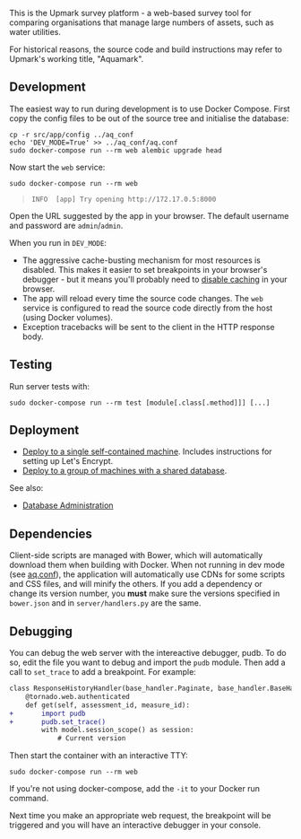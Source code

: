 This is the Upmark survey platform - a web-based
survey tool for comparing organisations that manage large numbers of assets,
such as water utilities.

For historical reasons, the source code and build instructions may refer to
Upmark's working title, "Aquamark".


## Development

The easiest way to run during development is to use Docker Compose. First copy
the config files to be out of the source tree and initialise the database:

```
cp -r src/app/config ../aq_conf
echo 'DEV_MODE=True' >> ../aq_conf/aq.conf
sudo docker-compose run --rm web alembic upgrade head
```

Now start the `web` service:

```
sudo docker-compose run --rm web
```

> `INFO  [app] Try opening http://172.17.0.5:8000`

Open the URL suggested by the app in your browser. The default username
and password are `admin`/`admin`.

When you run in `DEV_MODE`:

 - The aggressive cache-busting mechanism for most resources is disabled. This
   makes it easier to set breakpoints in your browser's debugger - but it means
   you'll probably need to [disable caching] in your browser.
 - The app will reload every time the source code changes. The `web` service is
   configured to read the source code directly from the host (using Docker
   volumes).
 - Exception tracebacks will be sent to the client in the HTTP response body.

[disable caching]: http://stackoverflow.com/a/7000899/320036


## Testing

Run server tests with:

```
sudo docker-compose run --rm test [module[.class[.method]]] [...]
```


## Deployment

 - [Deploy to a single self-contained machine](doc/aws_small.md). Includes
   instructions for setting up Let's Encrypt.
 - [Deploy to a group of machines with a shared database](doc/aws.md).

See also:

 - [Database Administration][backup]

[backup]: doc/backup.md


## Dependencies

Client-side scripts are managed with Bower, which will automatically download
them when building with Docker. When not running in dev mode (see [aq.conf]),
the application will automatically use CDNs for some scripts and CSS
files, and will minify the others. If you add a dependency or change its
version number, you **must** make sure the versions specified in `bower.json`
and in `server/handlers.py` are the same.


[aq.conf]: src/app/config/aq.conf


## Debugging

You can debug the web server with the intereactive debugger, pudb. To do so,
edit the file you want to debug and import the `pudb` module. Then add a call to
`set_trace` to add a breakpoint. For example:

```diff
class ResponseHistoryHandler(base_handler.Paginate, base_handler.BaseHandler):
    @tornado.web.authenticated
    def get(self, assessment_id, measure_id):
+       import pudb
+       pudb.set_trace()
        with model.session_scope() as session:
            # Current version
```

Then start the container with an interactive TTY:

```
sudo docker-compose run --rm web
```

If you're not using docker-compose, add the `-it` to your Docker run command.

Next time you make an appropriate web request, the breakpoint will be triggered
and you will have an interactive debugger in your console.
